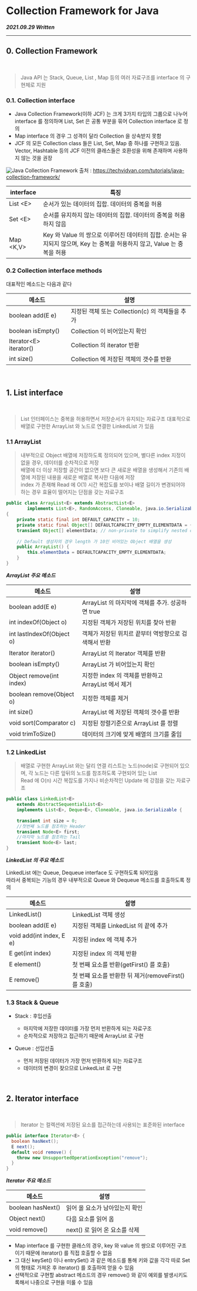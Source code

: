 # Collection Framework for Java

***2021.09.29 Written***

---

## 0. Collection Framework

<br>

> Java API 는 Stack, Queue, List , Map 등의 여러 자료구조를 interface 의 구현체로 지원<br>

### 0.1. Collection interface

* Java Collection Framework(이하 JCF) 는 크게 3가지 타입의 그룹으로 나누어 interface 를 정의하며 List, Set 은 공통 부분을 묶어 Collection interface 로 정의
* Map interface 의 경우 그 성격이 달라 Collection 을 상속받지 못함
* JCF 의 모든 Collection class 들은 List, Set, Map 중 하나를 구현하고 있음. Vector, Hashtable 등의 JCF 이전의 클래스들은 호환성을 위해 존재하며 사용하지 않는 것을 권장 

![Java Collection Framework](https://i2.wp.com/techvidvan.com/tutorials/wp-content/uploads/sites/2/2020/03/collection-framework-hierarchy-in-java.jpg?ssl=1)
출처 : https://techvidvan.com/tutorials/java-collection-framework/

| interface | 특징 |
| --- | --- |
| List \<E> | 순서가 있는 데이터의 집합. 데이터의 중복을 허용 |
| Set \<E> | 순서를 유지하지 않는 데이터의 집합. 데이터의 중복을 허용하지 않음 |
| Map \<K,V> | Key 와 Value 의 쌍으로 이루어진 데이터의 집합. 순서는 유지되지 않으며, Key 는 중복을 허용하지 않고, Value 는 중복을 허용 |

### 0.2 Collection interface methods

대표적인 메소드는 다음과 같다

| 메소드 | 설명 |
| --- | --- |
| boolean add(E e) | 지정된 객체 또는 Collection(c) 의 객체들을 추가 |
| boolean isEmpty() | Collection 이 비어있는지 확인 |
| Iterator\<E> iterator() | Collection 의 iterator 반환 |
| int size() | Collection 에 저장된 객체의 갯수를 반환 |

<br>

## 1. List interface

<br>

> List 인터페이스는 중복을 허용하면서 저장순서가 유지되는 자료구조
> 대표적으로 배열로 구현한 ArrayList 와 노드로 연결한 LinkedList 가 있음


### 1.1 ArrayList

> 내부적으로 Object 배열에 저장하도록 정의되어 있으며, 별다른 index 지정이 없을 경우, 데이터를 순차적으로 저장<br>
> 배열에 더 이상 저장할 공간이 없으면 보다 큰 새로운 배열을 생성해서 기존의 배열에 저장된 내용을 새로운 배열로 복사한 다음에 저장<br>
> index 가 존재해 Read 에 O(1) 시간 복잡도를 보이나 배열 길이가 변경되어야 하는 경우 효율이 떨어지는 단점을 갖는 자료구조

```java
public class ArrayList<E> extends AbstractList<E>
        implements List<E>, RandomAccess, Cloneable, java.io.Serializable
{
    private static final int DEFAULT_CAPACITY = 10;
    private static final Object[] DEFAULTCAPACITY_EMPTY_ELEMENTDATA = {};
    transient Object[] elementData; // non-private to simplify nested class access
    
    // Default 생성자의 경우 length 가 10인 비어있는 Object 배열을 생성
    public ArrayList() {
        this.elementData = DEFAULTCAPACITY_EMPTY_ELEMENTDATA;
    }    
}
```

***ArrayList 주요 메소드***

| 메소드 | 설명 |
| --- | --- |
| boolean add(E e) | ArrayList 의 마지막에 객체를 추가. 성공하면 true |
| int indexOf(Object o) | 지정된 객체가 저장된 위치를 찾아 반환 |
| int lastIndexOf(Object o) | 객체가 저장된 위치르 끝부터 역방향으로 검색해서 반환 |
| Iterator iterator() | ArrayList 의 Iterator 객체를 반환 |
| boolean isEmpty() | ArrayList 가 비어있는지 확인 |
| Object remove(int index) | 지정한 index 의 객체를 반환하고 ArrayList 에서 제거 |
| boolean remove(Object o) | 지정한 객체를 제거 |
| int size() | ArrayList 에 저장된 객체의 갯수를 반환 |
| void sort(Comparator c) | 지정된 정렬기준으로 ArrayList 를 정렬 |
| void trimToSize() | 데이터의 크기에 맞게 배열의 크기를 줄임 |



### 1.2 LinkedList

> 배열로 구현한 ArrayList 와는 달리 연결 리스트는 노드(node)로 구현되어 있으며, 각 노드는 다른 앞뒤의 노드를 참조하도록 구현되어 있는 List<br>
> Read 에 O(n) 시간 복잡도를 가지나 비순차적인 Update 에 강점을 갖는 자료구조

```java
public class LinkedList<E>
    extends AbstractSequentialList<E>
    implements List<E>, Deque<E>, Cloneable, java.io.Serializable {
    
    transient int size = 0;
    //첫번째 노드를 참조하는 Header
    transient Node<E> first;
    //마지막 노드를 참조하는 Tail
    transient Node<E> last;
}
```

***LinkedList 의 주요 메소드***

LinkedList 에는 Queue, Dequeue interface 도 구현하도록 되어있음<br>
따라서 중복되는 기능의 경우 내부적으로 Queue 와 Dequeue 메소드를 호출하도록 정의

| 메소드 | 설명 |
| --- | --- |
| LinkedList() | LinkedList 객체 생성 |
| boolean add(E e) | 지정된 객체를 LinkedList 의 끝에 추가 |
| void add(int index, E e) | 지정된 index 에 객체 추가 |
| E get(int index) | 지정된 index 의 객체 반환 |
| E element() | 첫 번째 요소를 반환(getFirst() 를 호출) |
| E remove() | 첫 번쨰 요소를 반환한 뒤 제거(removeFirst() 를 호출) |

### 1.3 Stack & Queue

* Stack : 후입선출
    * 마지막에 저장한 데이터를 가장 먼저 반환하게 되는 자료구조
    * 순차적으로 저장하고 접근하기 때문에 ArrayList 로 구현
    
* Queue : 선입선출
    * 먼저 저장된 데이터가 가장 먼저 반환하게 되는 자료구조
    * 데이터의 변경이 잦으므로 LinkedList 로 구현
    
<br>

## 2. Iterator interface

<br>

> Iterator 는 컬렉션에 저장된 요소를 접근하는데 사용되는 표준화된 interface

```java
public interface Iterator<E> {
  boolean hasNext();
  E next();
  default void remove() {
    throw new UnsupportedOperationException("remove");
  }
}
```

***Iterator 주요 메소드***

| 메소드 | 설명 |
| --- | --- |
| boolean hasNext() | 읽어 올 요소가 남아있는지 확인 |
| Object next() | 다음 요소를 읽어 옴 |
| void remove() | next() 로 읽어 온 요소를 삭제 |

* Map interface 를 구현한 클래스의 경우, key 와 value 의 쌍으로 이루어진 구조이기 때문에 iterator() 를 직접 호출할 수 없음
* 그 대신 keySet() 이나 entrySet() 과 같은 메소드를 통해 키와 값을 각각 따로 Set 의 형태로 가져온 후 iterator() 를 호출하여 얻을 수 있음
* 선택적으로 구현할 abstract 메소드의 경우 remove() 와 같이 예외를 발생시키도록해서 나중으로 구현을 미룰 수 있음


